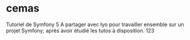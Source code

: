 # cemas
Tutoriel de Symfony 5
A partager avec Iyo pour travailler ensemble sur un projet Symfony; après avoir étudié les tutos à disposition.
123